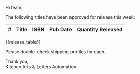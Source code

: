 Hi team,

The following titles have been approved for release this week:

| # | Title | ISBN | Pub Date | Quantity Released |
|---|-------|------|----------|-------------------|
{{release_table}}

Please double-check shipping profiles for each.

Thank you,  
Kitchen Arts & Letters Automation
